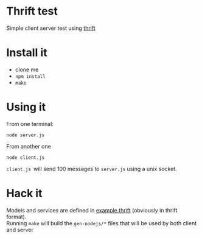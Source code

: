 # Thrift test

Simple client server test using [thrift](https://thrift.apache.org/)

# Install it

* clone me
* `npm install`
* `make`

# Using it

From one terminal:

    node server.js


From another one

    node client.js

`client.js `will send 100 messages to `server.js` using a unix socket.

# Hack it

Models and services are defined in [example.thrift](./schemas/example.thrift) (obviously in thrift format).  
Running `make` will build the `gen-nodejs/*` files that will be used by both client and server
